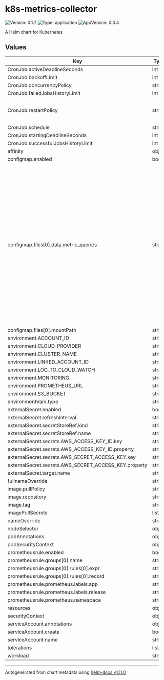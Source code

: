 # k8s-metrics-collector

![Version: 0.1.7](https://img.shields.io/badge/Version-0.1.7-informational?style=flat-square) ![Type: application](https://img.shields.io/badge/Type-application-informational?style=flat-square) ![AppVersion: 0.3.4](https://img.shields.io/badge/AppVersion-0.3.4-informational?style=flat-square)

A Helm chart for Kubernetes

## Values

| Key | Type | Default | Description |
|-----|------|---------|-------------|
| CronJob.activeDeadlineSeconds | int | `14400` |  |
| CronJob.backoffLimit | int | `0` |  |
| CronJob.concurrencyPolicy | string | `"Forbid"` |  |
| CronJob.failedJobsHistoryLimit | int | `3` |  |
| CronJob.restartPolicy | string | `"Never"` | Valid values: "OnFailure", "Never" |
| CronJob.schedule | string | `"0 * * * *"` |  |
| CronJob.startingDeadlineSeconds | int | `15` |  |
| CronJob.successfulJobsHistoryLimit | int | `3` |  |
| affinity | object | `{}` |  |
| configmap.enabled | bool | `false` |  |
| configmap.files[0].data.metric_queries | string | `"{\n  \"node_instances\": \"avg_over_time(node_dmi_info[%I%])\",\n  \"node_properties\": \"avg_over_time(kube_node_info[%I%])\",\n  \"node_cpu_limit\": \"avg_over_time(kube_node_status_capacity{resource='cpu'}[%I%]) * 1000\",\n  \"node_cpu_request\": \"sum(avg_over_time(kube_pod_container_resource_requests{resource='cpu'}[%I%])) by (node) * 1000\",\n  \"node_memory_limit\": \"avg_over_time(node_memory_MemTotal_bytes[%I%])\",\n  \"node_memory_request\": \"sum(avg_over_time(kube_pod_container_resource_requests{resource='memory'}[%I%])) by (node)\",\n  \"pod_properties\": \"avg_over_time(kube_pod_info[%I%])\",\n  \"pod_number_of_containers\": \"sum(avg_over_time(kube_pod_container_info[%I%])) by (pod,namespace)\",\n  \"pod_cpu_limit\": \"sum(avg_over_time(kube_pod_container_resource_limits{resource='cpu'}[%I%])) by (node,pod,namespace) * 1000\",\n  \"pod_cpu_request\": \"sum(avg_over_time(kube_pod_container_resource_requests{resource='cpu'}[%I%])) by (node,pod,namespace) * 1000\",\n  \"pod_cpu_usage_total\": \"sum(rate(container_cpu_usage_seconds_total[%I%])) by (node,pod,namespace) * 1000\",\n  \"pod_memory_limit\": \"sum(avg_over_time(kube_pod_container_resource_limits{resource='memory'}[%I%])) by (node,pod,namespace)\",\n  \"pod_memory_request\": \"sum(avg_over_time(kube_pod_container_resource_requests{resource='memory'}[%I%])) by (node,pod,namespace)\",\n  \"pod_memory_usage\": \"sum(avg_over_time(container_memory_usage_bytes[%I%])) by (node,pod,namespace)\",\n  \"pod_network_rx_bytes\": \"sum(rate(container_network_receive_bytes_total[%I%])) by (node,pod,namespace)\",\n  \"pod_network_tx_bytes\": \"sum(rate(container_network_transmit_bytes_total[%I%])) by (node,pod,namespace)\",\n  \"pod_labels\": \"avg_over_time(kube_pod_labels[%I%])\",\n  \"pod_creation_timestamp\": \"kube_pod_created\",\n  \"pod_completion_timestamp\": \"kube_pod_completion_time\"\n}"` |  |
| configmap.files[0].mountPath | string | `"/usr/src/app/src/agent/data/metric_queries.json"` |  |
| environment.ACCOUNT_ID | string | `"<ID of your AWS root account>"` |  |
| environment.CLOUD_PROVIDER | string | `"aws"` |  |
| environment.CLUSTER_NAME | string | `"<name of the cluster the chart is being installed to>"` |  |
| environment.LINKED_ACCOUNT_ID | string | `"<ID of your AWS linked account which owns the cluster>"` |  |
| environment.LOG_TO_CLOUD_WATCH | string | `"true"` |  |
| environment.MONITORING | string | `"none"` |  |
| environment.PROMETHEUS_URL | string | `"http://prometheus-kube-prometheus-prometheus:9090"` |  |
| environment.S3_BUCKET | string | `"prod-prometheus-agent"` |  |
| environmentVars.type | string | `"env"` |  |
| externalSecret.enabled | bool | `true` |  |
| externalSecret.refreshInterval | string | `"1h"` |  |
| externalSecret.secretStoreRef.kind | string | `"SecretStore"` |  |
| externalSecret.secretStoreRef.name | string | `"anodot"` |  |
| externalSecret.secrets.AWS_ACCESS_KEY_ID.key | string | `"env/secret_name_cloud"` |  |
| externalSecret.secrets.AWS_ACCESS_KEY_ID.property | string | `"aws_access_key_id"` |  |
| externalSecret.secrets.AWS_SECRET_ACCESS_KEY.key | string | `"env/secret_name_cloud"` |  |
| externalSecret.secrets.AWS_SECRET_ACCESS_KEY.property | string | `"aws_secret_access_key"` |  |
| externalSecret.target.name | string | `"anodot"` |  |
| fullnameOverride | string | `""` |  |
| image.pullPolicy | string | `"IfNotPresent"` |  |
| image.repository | string | `"public.ecr.aws/i5o6o6d7/k8s-metrics-agent"` |  |
| image.tag | string | `"0.3.5"` |  |
| imagePullSecrets | list | `[]` |  |
| nameOverride | string | `""` |  |
| nodeSelector | object | `{}` |  |
| podAnnotations | object | `{}` |  |
| podSecurityContext | object | `{}` |  |
| prometheusrule.enabled | bool | `false` |  |
| prometheusrule.groups[0].name | string | `"k8s-metrics-collector"` |  |
| prometheusrule.groups[0].rules[0].expr | string | `"node_memory_MemTotal_bytes - node_memory_MemFree_bytes"` |  |
| prometheusrule.groups[0].rules[0].record | string | `"node_memory_UsageTotal_bytes"` |  |
| prometheusrule.prometheus.labels.app | string | `"kube-prometheus-stack"` |  |
| prometheusrule.prometheus.labels.release | string | `"prometheus"` |  |
| prometheusrule.prometheus.namespace | string | `"default"` |  |
| resources | object | `{}` |  |
| securityContext | object | `{}` |  |
| serviceAccount.annotations | object | `{}` |  |
| serviceAccount.create | bool | `true` |  |
| serviceAccount.name | string | `""` |  |
| tolerations | list | `[]` |  |
| workload | string | `"Deployment"` |  |

----------------------------------------------
Autogenerated from chart metadata using [helm-docs v1.11.0](https://github.com/norwoodj/helm-docs/releases/v1.11.0)
